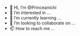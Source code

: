 - 👋 Hi, I’m @Princeanichi
- 👀 I’m interested in ...
- 🌱 I’m currently learning ...
- 💞️ I’m looking to collaborate on ...
- 📫 How to reach me ...

<!---
Princeanichi/Princeanichi is a ✨ special ✨ repository because its `README.md` (this file) appears on your GitHub profile.
You can click the Preview link to take a look at your changes.
--->
